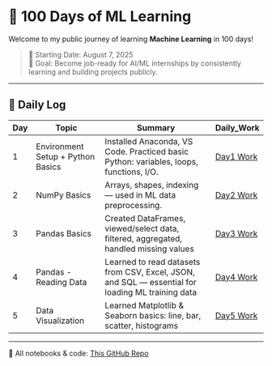 # 🚀 100 Days of ML Learning 

Welcome to my public journey of learning **Machine Learning** in 100 days!

> 📅 Starting Date: August 7, 2025  
> 🧠 Goal: Become job-ready for AI/ML internships by consistently learning and building projects publicly.

---

## 📅 Daily Log

| Day | Topic | Summary | Daily_Work |
|-----|-------|---------|----------|
| 1 | Environment Setup + Python Basics | Installed Anaconda, VS Code. Practiced basic Python: variables, loops, functions, I/O. | [Day1 Work](./Day1/day1-notebook.ipynb) |
| 2 | NumPy Basics | Arrays, shapes, indexing — used in ML data preprocessing. | [Day2 Work](./Day2/numpy.ipynb)              |
| 3 | Pandas Basics    | Created DataFrames, viewed/select data, filtered, aggregated, handled missing values   | [Day3 Work](Day3/pandas.ipynb)        |
| 4 | Pandas - Reading Data | Learned to read datasets from CSV, Excel, JSON, and SQL — essential for loading ML training data | [Day4 Work](Day4/read_data.ipynb) |
| 5 | Data Visualization    | Learned Matplotlib & Seaborn basics: line, bar, scatter, histograms          | [Day5 Work](Day5/matplotlib.ipynb) |

---

📘 All notebooks & code: [This GitHub Repo](https://github.com/SachinMugade8797/100DaysOfML-Learning)




